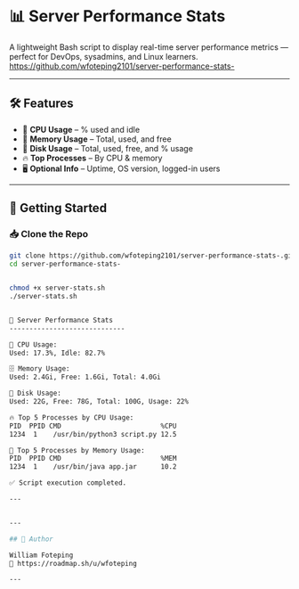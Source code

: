 # 📊 Server Performance Stats

A lightweight Bash script to display real-time server performance metrics — perfect for DevOps, sysadmins, and Linux learners.
https://github.com/wfoteping2101/server-performance-stats-

---

## 🛠️ Features

- 🧠 **CPU Usage** – % used and idle  
- 💾 **Memory Usage** – Total, used, and free  
- 💽 **Disk Usage** – Total, used, free, and % usage  
- 🔥 **Top Processes** – By CPU & memory  
- 🖥️ **Optional Info** – Uptime, OS version, logged-in users  

---

## 🚀 Getting Started

### 📥 Clone the Repo

```bash
git clone https://github.com/wfoteping2101/server-performance-stats-.git
cd server-performance-stats-


chmod +x server-stats.sh
./server-stats.sh


🔧 Server Performance Stats
-----------------------------

🧠 CPU Usage:
Used: 17.3%, Idle: 82.7%

🗄️ Memory Usage:
Used: 2.4Gi, Free: 1.6Gi, Total: 4.0Gi

💽 Disk Usage:
Used: 22G, Free: 78G, Total: 100G, Usage: 22%

🔥 Top 5 Processes by CPU Usage:
PID  PPID CMD                         %CPU
1234  1    /usr/bin/python3 script.py 12.5

💾 Top 5 Processes by Memory Usage:
PID  PPID CMD                         %MEM
1234  1    /usr/bin/java app.jar      10.2

✅ Script execution completed.

---


---

## 🧠 Author

William Foteping
📍 https://roadmap.sh/u/wfoteping

---


